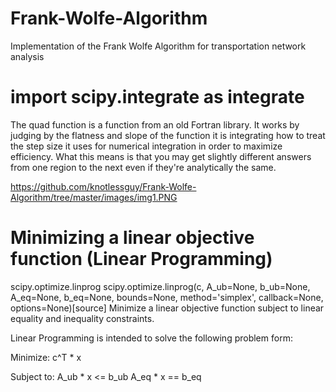 # Frank-Wolfe-Algorithm
Implementation of the Frank Wolfe Algorithm for transportation network analysis

# import scipy.integrate as integrate

The quad function is a function from an old Fortran library. It works by judging by the flatness and slope of the function it is integrating how to treat the step size it uses for numerical integration in order to maximize efficiency. What this means is that you may get slightly different answers from one region to the next even if they're analytically the same.

https://github.com/knotlessguy/Frank-Wolfe-Algorithm/tree/master/images/img1.PNG

# Minimizing a linear objective function (Linear Programming)

scipy.optimize.linprog
scipy.optimize.linprog(c, A_ub=None, b_ub=None, A_eq=None, b_eq=None, bounds=None, method='simplex', callback=None, options=None)[source]
Minimize a linear objective function subject to linear equality and inequality constraints.

Linear Programming is intended to solve the following problem form:

Minimize:     c^T * x

Subject to:   A_ub * x <= b_ub
              A_eq * x == b_eq
